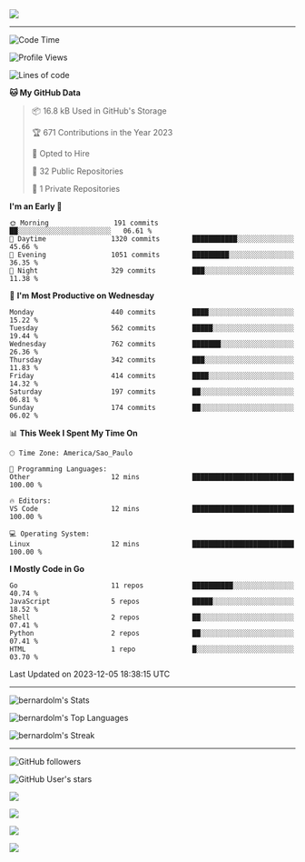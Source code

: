 <a href="https://skillicons.dev">
<img src="https://skillicons.dev/icons?theme=dark&i=bash,docker,git,go,linux,mysql,php,postgres,py,rabbitmq,redis,regex" />
</a>

---
 
<!--START_SECTION:waka-->

![Code Time](http://img.shields.io/badge/Code%20Time-2%2C663%20hrs%2026%20mins-blue)

![Profile Views](http://img.shields.io/badge/Profile%20Views-0-blue)

![Lines of code](https://img.shields.io/badge/From%20Hello%20World%20I%27ve%20Written-3.4%20million%20lines%20of%20code-blue)

**🐱 My GitHub Data** 

> 📦 16.8 kB Used in GitHub's Storage 
 > 
> 🏆 671 Contributions in the Year 2023
 > 
> 💼 Opted to Hire
 > 
> 📜 32 Public Repositories 
 > 
> 🔑 1 Private Repositories 
 > 
**I'm an Early 🐤** 

```text
🌞 Morning                191 commits         ██░░░░░░░░░░░░░░░░░░░░░░░   06.61 % 
🌆 Daytime                1320 commits        ███████████░░░░░░░░░░░░░░   45.66 % 
🌃 Evening                1051 commits        █████████░░░░░░░░░░░░░░░░   36.35 % 
🌙 Night                  329 commits         ███░░░░░░░░░░░░░░░░░░░░░░   11.38 % 
```
📅 **I'm Most Productive on Wednesday** 

```text
Monday                   440 commits         ████░░░░░░░░░░░░░░░░░░░░░   15.22 % 
Tuesday                  562 commits         █████░░░░░░░░░░░░░░░░░░░░   19.44 % 
Wednesday                762 commits         ███████░░░░░░░░░░░░░░░░░░   26.36 % 
Thursday                 342 commits         ███░░░░░░░░░░░░░░░░░░░░░░   11.83 % 
Friday                   414 commits         ████░░░░░░░░░░░░░░░░░░░░░   14.32 % 
Saturday                 197 commits         ██░░░░░░░░░░░░░░░░░░░░░░░   06.81 % 
Sunday                   174 commits         ██░░░░░░░░░░░░░░░░░░░░░░░   06.02 % 
```


📊 **This Week I Spent My Time On** 

```text
🕑︎ Time Zone: America/Sao_Paulo

💬 Programming Languages: 
Other                    12 mins             █████████████████████████   100.00 % 

🔥 Editors: 
VS Code                  12 mins             █████████████████████████   100.00 % 

💻 Operating System: 
Linux                    12 mins             █████████████████████████   100.00 % 
```

**I Mostly Code in Go** 

```text
Go                       11 repos            ██████████░░░░░░░░░░░░░░░   40.74 % 
JavaScript               5 repos             █████░░░░░░░░░░░░░░░░░░░░   18.52 % 
Shell                    2 repos             ██░░░░░░░░░░░░░░░░░░░░░░░   07.41 % 
Python                   2 repos             ██░░░░░░░░░░░░░░░░░░░░░░░   07.41 % 
HTML                     1 repo              █░░░░░░░░░░░░░░░░░░░░░░░░   03.70 % 
```




 Last Updated on 2023-12-05 18:38:15 UTC
<!--END_SECTION:waka-->
 
---
 
![bernardolm's Stats](https://github-readme-stats.vercel.app/api?username=bernardolm&theme=dracula&show_icons=true&hide_border=true&count_private=true)

![bernardolm's Top Languages](https://github-readme-stats.vercel.app/api/top-langs/?username=bernardolm&theme=dracula&show_icons=true&hide_border=true&layout=compact)

![bernardolm's Streak](https://github-readme-streak-stats.herokuapp.com/?user=bernardolm&theme=dracula&hide_border=true)

---
 
![GitHub followers](https://img.shields.io/github/followers/bernardolm?style=for-the-badge&label=GitHub%20followers)

![GitHub User's stars](https://img.shields.io/github/stars/bernardolm?style=for-the-badge&label=GitHub%20User's%20stars)

[![](https://img.shields.io/static/v1?logo=linkedin&label=LinkedIn&message=bernardolm&color=0A66C2&style=for-the-badge)](https://www.linkedin.com/in/bernardolm)

[![](https://img.shields.io/static/v1?logo=lastdotfm&label=last.fm&message=bernardolm&color=D51007&style=for-the-badge)](https://www.last.fm/user/bernardolm)

[![](https://img.shields.io/static/v1?logo=spotify&label=spotify&message=bernardolou&color=1ED760&style=for-the-badge)](https://open.spotify.com/user/bernardolou)

[![](https://img.shields.io/static/v1?logo=awesomelists&label=My%20awesome%20stars&message=⭐⭐⭐&color=FC60A8&style=for-the-badge)](https://github.com/bernardolm/awesome-stars)
